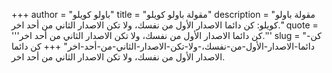 +++
author = "باولو كويلو"
title = "مقولة باولو كويلو"
description = "مقولة باولو كويلو: كن دائما الاصدار الأول من نفسك، ولا تكن الاصدار الثاني من أحد اخر."
quote = '''كن دائما الاصدار الأول من نفسك، ولا تكن الاصدار الثاني من أحد اخر.'''
slug = "كن-دائما-الاصدار-الأول-من-نفسك،-ولا-تكن-الاصدار-الثاني-من-أحد-اخر"
+++
كن دائما الاصدار الأول من نفسك، ولا تكن الاصدار الثاني من أحد اخر.
